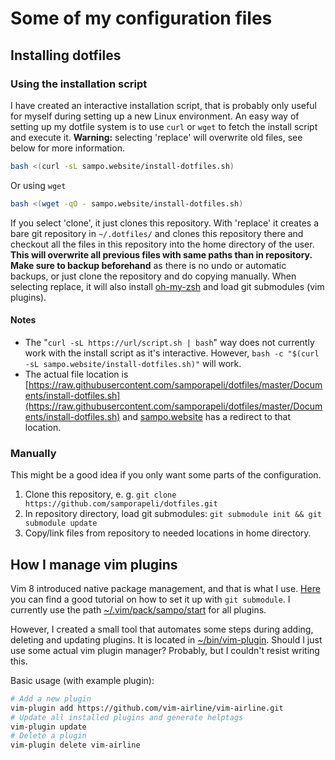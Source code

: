 # Some of my configuration files

## Installing dotfiles
### Using the installation script
I have created an interactive installation script, that is probably only useful for myself during setting up a new Linux environment. An easy way of setting up my dotfile system is to use `curl` or `wget` to fetch the install script and execute it. **Warning:** selecting 'replace' will overwrite old files, see below for more information.
```bash
bash <(curl -sL sampo.website/install-dotfiles.sh)
```
Or using `wget`
```bash
bash <(wget -qO - sampo.website/install-dotfiles.sh)
```
If you select 'clone', it just clones this repository. With 'replace' it creates a bare git repository in `~/.dotfiles/` and clones this repository there and checkout all the files in this repository into the home directory of the user. **This will overwrite all previous files with same paths than in repository. Make sure to backup beforehand** as there is no undo or automatic backups, or just clone the repository and do copying manually. When selecting replace, it will also install [oh-my-zsh](https://ohmyz.sh/#install) and load git submodules (vim plugins).

#### Notes
* The "`curl -sL https://url/script.sh | bash`" way does not currently work with the install script as it's interactive. However, `bash -c "$(curl -sL sampo.website/install-dotfiles.sh)"` will work.
* The actual file location is [https://raw.githubusercontent.com/samporapeli/dotfiles/master/Documents/install-dotfiles.sh](https://raw.githubusercontent.com/samporapeli/dotfiles/master/Documents/install-dotfiles.sh) and [sampo.website](https://sampo.website) has a redirect to that location.

### Manually
This might be a good idea if you only want some parts of the configuration.
1. Clone this repository, e. g. `git clone https://github.com/samporapeli/dotfiles.git`
2. In repository directory, load git submodules: `git submodule init && git submodule update`
3. Copy/link files from repository to needed locations in home directory.

## How I manage vim plugins 
Vim 8 introduced native package management, and that is what I use. [Here](https://shapeshed.com/vim-packages/) you can find a good tutorial on how to set it up with `git submodule`. I currently use the path [~/.vim/pack/sampo/start](.vim/pack/sampo/start) for all plugins.

However, I created a small tool that automates some steps during adding, deleting and updating plugins. It is located in [~/bin/vim-plugin](./bin/vim-plugin). Should I just use some actual vim plugin manager? Probably, but I couldn't resist writing this.

Basic usage (with example plugin):
```bash
# Add a new plugin
vim-plugin add https://github.com/vim-airline/vim-airline.git
# Update all installed plugins and generate helptags
vim-plugin update
# Delete a plugin
vim-plugin delete vim-airline
```
